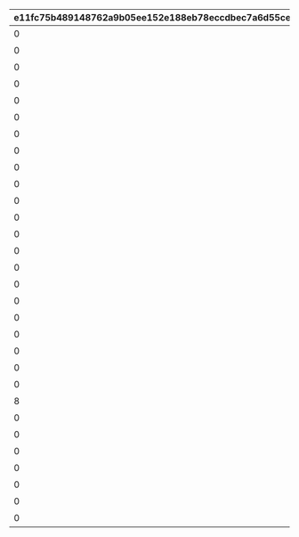 |e11fc75b489148762a9b05ee152e188eb78eccdbec7a6d55ce0a64bb5b0fe860|ec3280f31eb7c63deb1594b4a2bd721f20f926c5b0d89e16199f63b0f5e3258d|44883d45dbcf7b961144ee659d33e14dc94e9548276e091993566e4f295be0ed|72bb7b65149397241f26ec93ef57c32eeab7203d271902f037239a2d030b8617|ec0ae83d94c30064ec983ae842fb1f00e88150f303e1f512036016c59a4a0bd8|78340a41ea56704ecfb1b9c439db2ae2b67af5995db216b6fdec4a13c97d54d7|4794d7fefcb4a88fb5337157920c6e3d53560c08034cf09f3d0949c8c31007b7|fec5305fecc8c14aa5e75440eef06d640f92b5dac8845f0d869c174527afde19|
| --- | --- | --- | --- | --- | --- | --- | --- |
|0|短時間、障害物バリアを展開！|短時間、障害物バリアを展開する　（ＴＰ上昇率：大）|2001|0|101|3|0|
|0|中時間、スピードとジャンプ小アップ！|中時間、スピードとジャンプを　　小アップ（ＴＰ上昇率：小）|3|5|102|5|5|
|0|短時間、スピード中アップ！|短時間、スピードを中アップ　　　（ＴＰ上昇率：中）|1|0|103|4|6|
|0|中時間、障害物バリアを展開！|中時間、障害物バリアを展開する　（ＴＰ上昇率：小）|2001|0|104|5|0|
|0|中時間、スピード小アップ！|中時間、スピードを小アップ　　　（ＴＰ上昇率：小）|1|0|105|6|3|
|0|中時間、対戦相手のスピード小ダウン！|中時間、対戦相手のスピードを　　小ダウン（ＴＰ上昇率：大）|1001|0|106|6|4|
|0|中時間、スピードとジャンプ特大アップ！|中時間、スピードとジャンプを　　特大アップ（ＴＰ上昇率：小）|3|16|107|5|17|
|0|ラウンド中、スピード中アップ！|ラウンド中、スピードを中アップ　（ＴＰ上昇率：小）|1|0|108|40|8|
|0|短時間、スピード特大アップ！|短時間、スピードを特大アップ　　（ＴＰ上昇率：特小）|1|0|109|4|30|
|0|ラウンド中、対戦相手が大きく減速！|ラウンド中、対戦相手のスピードを中ダウン（ＴＰ上昇率：小）|1001|0|110|40|10|
|0|ごく短時間、障害物バリアを展開！|ごく短時間、障害物バリアを　　　展開する（ＴＰ上昇率：大）|2001|0|111|1|0|
|0|短時間、先頭の対戦相手が大きく減速！|短時間、先頭の対戦相手のスピードを大ダウン（ＴＰ上昇率：小）|1004|0|112|4|15|
|0|中時間、スピード小アップ！|中時間、スピードを小アップ　　　（ＴＰ上昇率：大）|1|0|113|6|5|
|0|中時間、ジャンプ小アップ！|中時間、ジャンプを小アップ　　　（ＴＰ上昇率：大）|2|0|114|5|5|
|0|長時間、バリアで能力ダウンを防ぐ！|長時間、能力ダウンを防ぐバリアを展開する（ＴＰ上昇率：特大）|2002|0|115|7|0|
|0|累積で、スピード小アップ！|累積で、スピードを小アップ　　　（ＴＰ上昇率：特大）|1|0|116|25|3|
|0|累積で、対戦相手が小さく減速！|累積で、対戦相手のスピードを　　小ダウン（ＴＰ上昇率：特大）|1001|0|117|25|3|
|0|長時間、スピードとジャンプ特大アップ！|長時間、スピードとジャンプを　　特大アップ（ＴＰ上昇率：中）|3|20|118|7|30|
|0|短時間、先頭の対戦相手が大きく減速！|短時間、先頭の対戦相手のスピードを大ダウン（ＴＰ上昇率：中）|1004|0|119|4|15|
|0|長時間、バリアで能力ダウンを防ぐ！|長時間、能力ダウンを防ぐバリアを展開する（ＴＰ上昇率：大）|2002|0|120|7|0|
|0|長時間、ジャンプ特大アップ！|長時間、ジャンプを特大アップ　　（ＴＰ上昇率：中）|2|0|121|12|30|
|0|累積で、先頭の対戦相手が大きく減速！|累積で、先頭の対戦相手のスピードを大ダウン（ＴＰ上昇率：中）|1004|0|122|30|15|
|8|短時間大きく加速した後、ごく短時間減速！|短時間スピード大アップ後、　　　スピードダウン（ＴＰ上昇率：大）|4|2|123|4|11|
|0|長時間、スピード中アップ！|長時間、スピードを中アップ　　　（ＴＰ上昇率：大）|1|0|124|8|9|
|0|短時間、障害物バリアを展開！|短時間、障害物バリアを展開する　（ＴＰ上昇率：中）|2001|0|125|4|0|
|0|累積で、対戦相手が小さく減速！|累積で、対戦相手のスピードを　　小ダウン（ＴＰ上昇率：特大）|1001|0|126|30|3|
|0|長時間、スピード特大アップ！|長時間、スピードを特大アップ　　（ＴＰ上昇率：特小）|1|0|127|10|22|
|0|短時間、ジャンプ特大アップ！|短時間、ジャンプを特大アップ　　（ＴＰ上昇率：大）|2|0|128|4|30|
|0|短時間、対戦相手のスピード特大ダウン！|短時間、対戦相手のスピードを　　特大ダウン（ＴＰ上昇率：大）|1001|0|129|3|20|
|0|短時間、スピード特大アップ！|短時間、スピードを特大アップ　　（ＴＰ上昇率：大）|1|0|130|4|30|